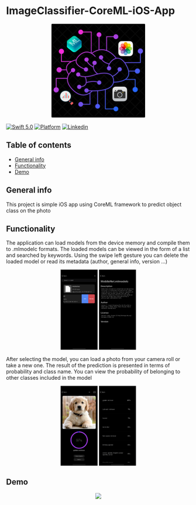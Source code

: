 # ImageClassifier-CoreML-iOS-App

<p align="center"><img src="ImageClassifier/Assets.xcassets/AppIcon.appiconset/1024.png" width="256" height="256" /></p>

[![Swift 5.0](https://img.shields.io/badge/Swift-5.0-orange.svg?style=flat)](https://developer.apple.com/swift/)
[![Platform](https://img.shields.io/badge/iOS-12.1-blue.svg?style=flat)](https://developer.apple.com/swift/)
[![Linkedin](https://img.shields.io/badge/Linkedin-@mnowak061-blue.svg?style=flat)](www.linkedin.com/in/michał-nowak-53075a17a)

## Table of contents
* [General info](#general-info)
* [Functionality](#functionality)
* [Demo](#demo)

## General info
This project is simple iOS app using CoreML framework to predict object class on the photo

## Functionality

The application can load models from the device memory and compile them to .mlmodelc formats. The loaded models can be viewed in the form of a list and searched by keywords. Using the swipe left gesture you can delete the loaded model or read its metadata (author, general info, version ...)

<p align="center"> <img src="Screenshots/screenshot2.png"{:height="20%" width="20%"} />
                   <img src="Screenshots/screenshot3.png"{:height="20%" width="20%"} /> </p>
		   
After selecting the model, you can load a photo from your camera roll or take a new one. The result of the prediction is presented in terms of probability and class name. You can view the probability of belonging to other classes included in the model

<p align="center"> <img src="Screenshots/screenshot4.png"{:height="20%" width="20%"} />
                   <img src="Screenshots/screenshot5.png"{:height="20%" width="20%"} /> </p>

## Demo

<p align="center"> <img src="Screenshots/demo_animation.gif" {:height="20%" width="20%"} /> </p>

